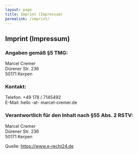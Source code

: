 ```yaml
---
layout: page
title: Imprint (Impressum)
permalink: /imprint/
---
```


## Imprint (Impressum)

### Angaben gemäß §5 TMG:

Marcel Cremer  
Dürener Str. 236  
50171 Kerpen

### Kontakt:

Telefon: +49 178 / 7145492  
E-Mail: hello -at- marcel-cremer.de

### Verantwortlich für den Inhalt nach §55 Abs. 2 RSTV:

Marcel Cremer  
Dürener Str. 236  
50171 Kerpen

Quelle: https://www.e-recht24.de
